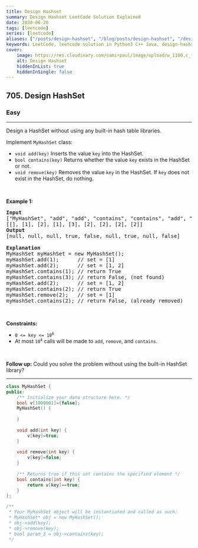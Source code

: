 ```yaml
---
title: Design Hashset
summary: Design Hashset LeetCode Solution Explained
date: 2020-06-20
tags: [leetcode]
series: [leetcode]
aliases: ["/posts/design-hashset", "/blog/posts/design-hashset", "/design-hashset"]
keywords: LeetCode, leetcode solution in Python3 C++ Java, design-hashset solution
cover:
    image: https://res.cloudinary.com/samirpaul/image/upload/w_1100,c_fit,co_rgb:FFFFFF,l_text:Arial_70_bold:Design Hashset/problem-solving.webp
    alt: Design Hashset
    hiddenInList: true
    hiddenInSingle: false
---
```



<h2>705. Design HashSet</h2><h3>Easy</h3><hr><div><p>Design a HashSet without using any built-in hash table libraries.</p>

<p>Implement <code>MyHashSet</code> class:</p>

<ul>
	<li><code>void add(key)</code> Inserts the value <code>key</code> into the HashSet.</li>
	<li><code>bool contains(key)</code> Returns whether the value <code>key</code> exists in the HashSet or not.</li>
	<li><code>void remove(key)</code> Removes the value <code>key</code> in the HashSet. If <code>key</code> does not exist in the HashSet, do nothing.</li>
</ul>

<p>&nbsp;</p>
<p><strong>Example 1:</strong></p>

<pre><strong>Input</strong>
["MyHashSet", "add", "add", "contains", "contains", "add", "contains", "remove", "contains"]
[[], [1], [2], [1], [3], [2], [2], [2], [2]]
<strong>Output</strong>
[null, null, null, true, false, null, true, null, false]

<strong>Explanation</strong>
MyHashSet myHashSet = new MyHashSet();
myHashSet.add(1);      // set = [1]
myHashSet.add(2);      // set = [1, 2]
myHashSet.contains(1); // return True
myHashSet.contains(3); // return False, (not found)
myHashSet.add(2);      // set = [1, 2]
myHashSet.contains(2); // return True
myHashSet.remove(2);   // set = [1]
myHashSet.contains(2); // return False, (already removed)</pre>

<p>&nbsp;</p>
<p><strong>Constraints:</strong></p>

<ul>
	<li><code>0 &lt;= key &lt;= 10<sup>6</sup></code></li>
	<li>At most <code>10<sup>4</sup></code> calls will be made to <code>add</code>, <code>remove</code>, and <code>contains</code>.</li>
</ul>

<p>&nbsp;</p>
<strong>Follow up:</strong> Could you solve the problem without using the built-in HashSet library?</div>

---




```cpp
class MyHashSet {
public:
    /** Initialize your data structure here. */
    bool v[1000001]={false};
    MyHashSet() {
        
    }
    
    void add(int key) {
        v[key]=true;
    }
    
    void remove(int key) {
        v[key]=false;
    }
    
    /** Returns true if this set contains the specified element */
    bool contains(int key) {
        return v[key]==true;
    }
};

/**
 * Your MyHashSet object will be instantiated and called as such:
 * MyHashSet* obj = new MyHashSet();
 * obj->add(key);
 * obj->remove(key);
 * bool param_3 = obj->contains(key);
 */
```

